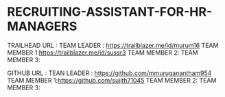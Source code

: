 # RECRUITING-ASSISTANT-FOR-HR-MANAGERS
TRAILHEAD URL :
TEAM LEADER : https://trailblazer.me/id/murum16
TEAM MEMBER 1:https://trailblazer.me/id/sussr3
TEAM MEMBER 2:
TEAM MEMBER 3:


GITHUB URL :
TEAN LEADER : https://github.com/mmuruganantham954
TEAM MEMBER 1:https://github.com/sujith71045
TEAM MEMBER 2:
TEAM MEMBER 3:
